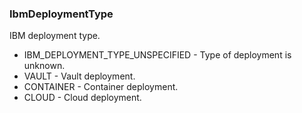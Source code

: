 ### IbmDeploymentType
IBM deployment type.

- IBM_DEPLOYMENT_TYPE_UNSPECIFIED - Type of deployment is unknown.
- VAULT - Vault deployment.
- CONTAINER - Container deployment.
- CLOUD - Cloud deployment.
